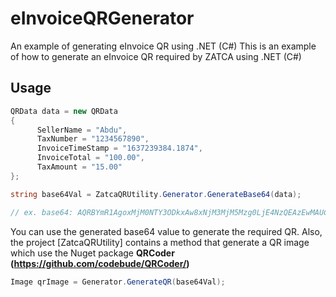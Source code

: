 # eInvoiceQRGenerator
An example of generating eInvoice QR using .NET (C#)
This is an example of how to generate an eInvoice QR required by ZATCA using .NET (C#)

## Usage
```C#
QRData data = new QRData
{
      SellerName = "Abdu",
      TaxNumber = "1234567890",
      InvoiceTimeStamp = "1637239384.1874",
      InvoiceTotal = "100.00",
      TaxAmount = "15.00"
};

string base64Val = ZatcaQRUtility.Generator.GenerateBase64(data);

// ex. base64: AQRBYmR1AgoxMjM0NTY3ODkxAw8xNjM3MjM5Mzg0LjE4NzQEAzEwMAUCMTU=
```

You can use the generated base64 value to generate the required QR.
Also, the project [ZatcaQRUtility] contains a method that generate a QR image which use the Nuget package **QRCoder (https://github.com/codebude/QRCoder/)**

```C#
Image qrImage = Generator.GenerateQR(base64Val);
```
